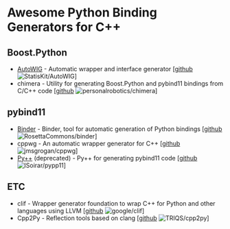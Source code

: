 # Awesome Python Binding Generators for C++

## Boost.Python

* [AutoWIG](https://autowig.readthedocs.io) - Automatic wrapper and interface generator [[github](https://github.com/StatisKit/AutoWIG) ![StatisKit/AutoWIG](https://img.shields.io/github/stars/StatisKit/AutoWIG.svg?style=social&label=Star&maxAge=2592000)]
* chimera - Utility for generating Boost.Python and pybind11 bindings from C/C++ code [[github](https://github.com/personalrobotics/chimera) ![personalrobotics/chimera](https://img.shields.io/github/stars/personalrobotics/chimera.svg?style=social&label=Star&maxAge=2592000)]

## pybind11

* [Binder](http://cppbinder.readthedocs.io/en/latest/) - Binder, tool for automatic generation of Python bindings [[github](https://github.com/RosettaCommons/binder) ![RosettaCommons/binder](https://img.shields.io/github/stars/RosettaCommons/binder.svg?style=social&label=Star&maxAge=2592000)]
* cppwg - An automatic wrapper generator for C++ [[github](https://github.com/jmsgrogan/cppwg) ![jmsgrogan/cppwg](https://img.shields.io/github/stars/jmsgrogan/cppwg.svg?style=social&label=Star&maxAge=2592000)]
* [Py++](http://pypp11.readthedocs.io/en/latest/) (deprecated) - Py++ for generating pybind11 code [[github](https://github.com/ISoirar/pypp11) ![ISoirar/pypp11](https://img.shields.io/github/stars/ISoirar/pypp11.svg?style=social&label=Star&maxAge=2592000)]

## ETC

* clif - Wrapper generator foundation to wrap C++ for Python and other languages using LLVM [[github](https://github.com/google/clif) ![google/clif](https://img.shields.io/github/stars/google/clif.svg?style=social&label=Star&maxAge=2592000)]
* Cpp2Py - Reflection tools based on clang [[github](https://github.com/TRIQS/cpp2py) ![TRIQS/cpp2py](https://img.shields.io/github/stars/TRIQS/cpp2py.svg?style=social&label=Star&maxAge=2592000)]
